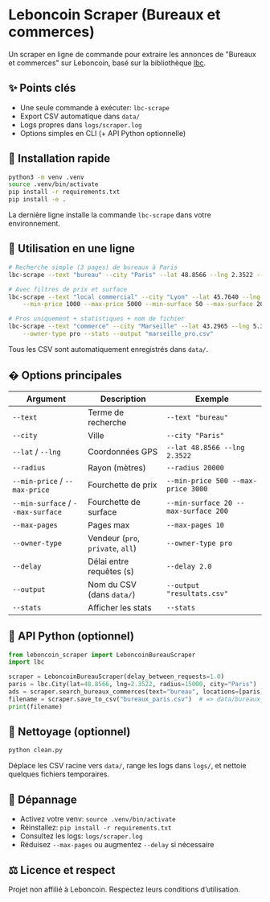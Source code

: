 # Leboncoin Scraper (Bureaux et commerces)

Un scraper en ligne de commande pour extraire les annonces de "Bureaux et commerces" sur Leboncoin, basé sur la bibliothèque [lbc](https://github.com/etienne-hd/lbc).

## ✨ Points clés
- Une seule commande à exécuter: `lbc-scrape`
- Export CSV automatique dans `data/`
- Logs propres dans `logs/scraper.log`
- Options simples en CLI (+ API Python optionnelle)

## 🚀 Installation rapide
```bash
python3 -m venv .venv
source .venv/bin/activate
pip install -r requirements.txt
pip install -e .
```
La dernière ligne installe la commande `lbc-scrape` dans votre environnement.

## 🏃 Utilisation en une ligne
```bash
# Recherche simple (3 pages) de bureaux à Paris
lbc-scrape --text "bureau" --city "Paris" --lat 48.8566 --lng 2.3522 --max-pages 3

# Avec filtres de prix et surface
lbc-scrape --text "local commercial" --city "Lyon" --lat 45.7640 --lng 4.8357 \
    --min-price 1000 --max-price 5000 --min-surface 50 --max-surface 200

# Pros uniquement + statistiques + nom de fichier
lbc-scrape --text "commerce" --city "Marseille" --lat 43.2965 --lng 5.3698 \
    --owner-type pro --stats --output "marseille_pro.csv"
```
Tous les CSV sont automatiquement enregistrés dans `data/`.

## � Options principales
| Argument | Description | Exemple |
|----------|-------------|---------|
| `--text` | Terme de recherche | `--text "bureau"` |
| `--city` | Ville | `--city "Paris"` |
| `--lat` / `--lng` | Coordonnées GPS | `--lat 48.8566 --lng 2.3522` |
| `--radius` | Rayon (mètres) | `--radius 20000` |
| `--min-price` / `--max-price` | Fourchette de prix | `--min-price 500 --max-price 3000` |
| `--min-surface` / `--max-surface` | Fourchette de surface | `--min-surface 20 --max-surface 200` |
| `--max-pages` | Pages max | `--max-pages 10` |
| `--owner-type` | Vendeur (`pro`, `private`, `all`) | `--owner-type pro` |
| `--delay` | Délai entre requêtes (s) | `--delay 2.0` |
| `--output` | Nom du CSV (dans `data/`) | `--output "resultats.csv"` |
| `--stats` | Afficher les stats | `--stats` |

## 🧪 API Python (optionnel)
```python
from leboncoin_scraper import LeboncoinBureauScraper
import lbc

scraper = LeboncoinBureauScraper(delay_between_requests=1.0)
paris = lbc.City(lat=48.8566, lng=2.3522, radius=15000, city="Paris")
ads = scraper.search_bureaux_commerces(text="bureau", locations=[paris], max_pages=3)
filename = scraper.save_to_csv("bureaux_paris.csv")  # => data/bureaux_paris.csv
print(filename)
```

## 🧹 Nettoyage (optionnel)
```bash
python clean.py
```
Déplace les CSV racine vers `data/`, range les logs dans `logs/`, et nettoie quelques fichiers temporaires.

## 🐛 Dépannage
- Activez votre venv: `source .venv/bin/activate`
- Réinstallez: `pip install -r requirements.txt`
- Consultez les logs: `logs/scraper.log`
- Réduisez `--max-pages` ou augmentez `--delay` si nécessaire

## ⚖️ Licence et respect
Projet non affilié à Leboncoin. Respectez leurs conditions d’utilisation.